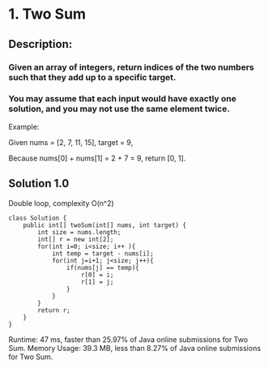 # 1. Two Sum 

## Description:

### Given an array of integers, return indices of the two numbers such that they add up to a specific target.

### You may assume that each input would have exactly one solution, and you may not use the same element twice.

Example:

Given nums = [2, 7, 11, 15], target = 9,

Because nums[0] + nums[1] = 2 + 7 = 9,
return [0, 1].

## Solution 1.0
Double loop, complexity O(n^2)
```
class Solution {
    public int[] twoSum(int[] nums, int target) {
        int size = nums.length;
        int[] r = new int[2];
        for(int i=0; i<size; i++ ){
            int temp = target - nums[i];
            for(int j=i+1; j<size; j++){
                if(nums[j] == temp){
                    r[0] = i;
                    r[1] = j;
                }
            }
        }
        return r;
    }
}
```
Runtime: 47 ms, faster than 25.97% of Java online submissions for Two Sum.
Memory Usage: 39.3 MB, less than 8.27% of Java online submissions for Two Sum.

